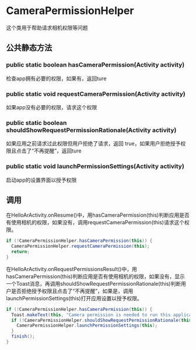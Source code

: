 # CameraPermissionHelper
这个类用于帮助请求相机权限等问题

## 公共静态方法
### public static boolean hasCameraPermission(Activity activity)

检查app拥有必要的权限，如果有，返回ture

### public static void requestCameraPermission(Activity activity)

如果app没有必要的权限，请求这个权限

### public static boolean shouldShowRequestPermissionRationale(Activity activity)

如果应用之前请求过此权限但用户拒绝了请求，返回 true，如果用户拒绝授予权限且点击了“不再提醒”，返回ture

### public static void launchPermissionSettings(Activity activity)

启动app的设置界面以授予权限

## 调用
在HelloArActivity.onResume()中，用hasCameraPermission(this)判断应用是否有使用相机的权限，如果没有，调用requestCameraPermission(this)请求这个权限。
``` java
if (!CameraPermissionHelper.hasCameraPermission(this)) {
  CameraPermissionHelper.requestCameraPermission(this);
  return;
}
```

在HelloArActivity.onRequestPermissionsResult()中，用hasCameraPermission(this)判断应用是否有使用相机的权限，如果没有，显示一个Toast消息，再调用shouldShowRequestPermissionRationale(this)判断用户是否拒绝授予权限且点击了“不再提醒”，如果是，调用launchPermissionSettings(this)打开应用设置以授予权限。
``` java
if (!CameraPermissionHelper.hasCameraPermission(this)) {
  Toast.makeText(this, "Camera permission is needed to run this application", Toast.LENGTH_LONG).show();
  if (!CameraPermissionHelper.shouldShowRequestPermissionRationale(this)) {
    CameraPermissionHelper.launchPermissionSettings(this);
  }
  finish();
}
```